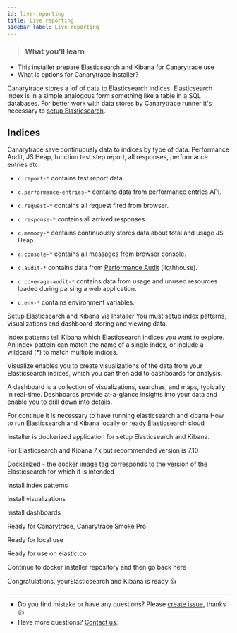 ```yaml
---
id: live-reporting
title: Live reporting
sidebar_label: Live reporting
---
```


> ### What you’ll learn
- This installer prepare Elasticsearch and Kibana for Canarytrace use
- What is options for Canarytrace Installer?


Canarytrace stores a lof of data to Elasticsearch indices. Elasticsearch index is in a simple analogous form something like a table in a SQL databases. For better work with data stores by Canarytrace runner it's necessary to [setup Elasticsearch](/docs/features/installer). 

## Indices

Canarytrace save continuously  data to indices by type of data. Performance Audit, JS Heap, function test step report, all responses, performance entries etc. 

- `c.report-*` contains test report data.

- `c.performance-entries-*` contains data from performance entries API.

- `c.request-*` contains all request fired from browser.

- `c.response-*` contains all arrived responses.

- `c.memory-*` contains continuously stores data about total and usage JS Heap.

- `c.console-*` contains all messages from browser console.

- `c.audit-*` contains data from [Performance Audit](/docs/features/lighthouse) (ligthhouse).

- `c.coverage-audit-*` contains data from usage and unused resources loaded during parsing a web application.

- `c.env-*` contains environment variables.

Setup Elasticsearch and Kibana via Installer
You must setup index patterns, visualizations and dashboard storing and viewing data.

Index patterns tell Kibana which Elasticsearch indices you want to explore. An index pattern can match the name of a single index, or include a wildcard (*) to match multiple indices.

Visualize enables you to create visualizations of the data from your Elasticsearch indices, which you can then add to dashboards for analysis.

A dashboard is a collection of visualizations, searches, and maps, typically in real-time. Dashboards provide at-a-glance insights into your data and enable you to drill down into details.

For continue it is necessary to have running elasticsearch and kibana How to run Elasticsearch and Kibana locally or ready Elasticsearch cloud

Installer is dockerized application for setup Elasticsearch and Kibana. 

For Elasticsearch and Kibana 7.x but recommended version is 7.10

Dockerized - the docker image tag corresponds to the version of the Elasticsearch for which it is intended

Install index patterns

Install visualizations

Install dashboards

Ready for Canarytrace, Canarytrace Smoke Pro

Ready for local use

Ready for use on elastic.co

Continue to docker installer repository and then go back here

Congratulations, yourElasticsearch and Kibana is ready 👍

---

- Do you find mistake or have any questions? Please [create issue](https://github.com/canarytrace/documentation/issues/new/choose), thanks 👍
- Have more questions? [Contact us](/docs/support/contactus).